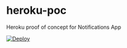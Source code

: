 # heroku-poc
Heroku proof of concept for Notifications App

<a href="https://ricardotwilio.github.io/heroku-poc/" target="_blank">
  <img src="https://www.herokucdn.com/deploy/button.svg" alt="Deploy">
</a>
